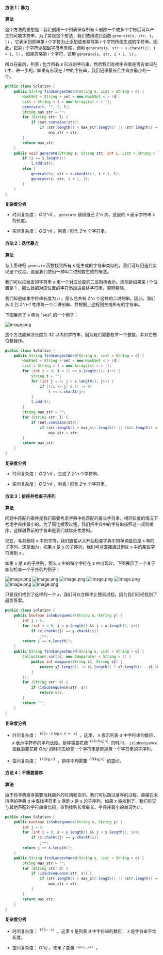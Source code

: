 #### 方法 1：暴力

**算法**

这个方法的思想是：我们创建一个列表保存所有 *s* 删除一个或多个字符后可以产生的可能字符串。为了实现这个想法，我们使用递归函数 `generate(s, str, i, l)` ，它表示到原串第 *i* 个字符为止添加或者移除第 *i* 个字符所能生成的字符串。因此，把第 *i* 个字符添加到字符串末尾，调用 `generate(s, str + s.charAt(i), i + 1, l)` 。如果忽略第 *i* 个字符，调用 `generate(s, str, i + 1, l)` 。

所以在最后，列表 *l* 包含所有 *s* 形成的字符串。然后我们查找字典看是否有单词在 *l* 中。进一步的，如果有出现在 *l* 中的字符串，我们记录最长且字典序最小的一个。

```Java []
public class Solution {
    public String findLongestWord(String s, List < String > d) {
        HashSet < String > set = new HashSet < > (d);
        List < String > l = new ArrayList < > ();
        generate(s, "", 0, l);
        String max_str = "";
        for (String str: l) {
            if (set.contains(str))
                if (str.length() > max_str.length() || (str.length() == max_str.length() && str.compareTo(max_str) < 0))
                    max_str = str;
        }
        return max_str;
    }
    public void generate(String s, String str, int i, List < String > l) {
        if (i == s.length())
            l.add(str);
        else {
            generate(s, str + s.charAt(i), i + 1, l);
            generate(s, str, i + 1, l);
        }
    }
}
```

**复杂度分析**

* 时间复杂度： *O(2^n)* 。 `generate` 调用自己 *2^n* 次。这里的 *n* 表示字符串 *s* 的长度。

* 空间复杂度： *O(2^n)* 。列表 *l* 包含 *2^n* 个字符串。

#### 方法 2：迭代暴力

**算法**

与上面递归 `generate` 函数找到所有 *s* 能生成的字符串类似的，我们可以用迭代实现这个过程。这里我们使用一种叫二进制数生成的概念。

我们可以把给定的字符串 *s* 用一个对应长度的二进制串表示。规则是如果第 *i* 个位置是 1 ，那么就把对应位置的字符添加进最终字符串，否则移除。

我们知道如果字符串长度为 *n* ，那么总共有 *2^n* 个这样的二进制串。因此，我们从 *0* 到 *2^n-1* 考虑每一个二进制串，并根据上述规则生成所有的字符串。

下图展示了 *s* 串为 "sea" 的一个例子：

![image.png](https://pic.leetcode-cn.com/a5213eb08da0aa3a2488e90da94da241febd4615cb336965aa8318314a6c6a13-image.png)



这个方法能解决长度为 32 以内的字符串，因为我们需要枚举一个整数，并对它做位移操作。

```Java []
public class Solution {
    public String findLongestWord(String s, List < String > d) {
        HashSet < String > set = new HashSet < > (d);
        List < String > l = new ArrayList < > ();
        for (int i = 0; i < (1 << s.length()); i++) {
            String t = "";
            for (int j = 0; j < s.length(); j++) {
                if (((i >> j) & 1) != 0)
                    t += s.charAt(j);
            }
            l.add(t);
        }
        String max_str = "";
        for (String str: l) {
            if (set.contains(str))
                if (str.length() > max_str.length() || (str.length() == max_str.length() && str.compareTo(max_str) < 0))
                    max_str = str;
        }
        return max_str;
    }
}
```

**复杂度分析**

* 时间复杂度： *O(2^n)* 。生成了 *2^n* 个字符串。

* 空间复杂度： *O(2^n)* 。列表 *l* 包含 *2^n* 个字符串。

#### 方法 3：排序并检查子序列

**算法**

问题中匹配的条件是我们需要考虑字典中能匹配的最长字符串，相同长度的情况下考虑字典序最小的。为了简化搜索过程，我们把字典中的字符串按照这一规则排序，这样越靠前的字符串是我们越优先考虑的。

现在，与其删除 *s* 中的字符，我们直接从头开始检查字典中的单词是否是 *s* 串的子序列。这是因为，如果 *x* 是 *s* 的子序列，我们可以直接通过删除 *s* 中的某些字符得到 *x* 。

如果 *x* 是 *s* 的子序列，那么 *x* 中的每个字符在 *s* 中出现过。下图展示了一个关于如何检查一个子序列的例子：

 ![image.png](https://pic.leetcode-cn.com/8eacf29fbae164820b5905b61343b3111add9eb07d54489b23afc770437ab2c9-image.png) ![image.png](https://pic.leetcode-cn.com/220ebc4d00b223df2b8413930f6895efde959a7ccd9952438ee91d6361eef32f-image.png) ![image.png](https://pic.leetcode-cn.com/2c3dee177f3b342ec88789d55ce9f9c67ec50d7387becbe7c24b09a8698ff53a-image.png) ![image.png](https://pic.leetcode-cn.com/3af726432e58d0370b5db508c6dce594729ba7b57671fa01288e24300ca4e072-image.png) ![image.png](https://pic.leetcode-cn.com/eab8c6f46921512440bffa446eb22eb863da08712377228b3098b79f56cfc8e1-image.png) ![image.png](https://pic.leetcode-cn.com/92984af646d23949f02b15b6d3c2c68e963f45aeeab1f80d651fe08febd185cc-image.png) ![image.png](https://pic.leetcode-cn.com/bf3300a0e7222c8ecd122c857267c4886aacbcca9b01629685acddd958613009-image.png) 

只要我们找到了这样的一个 *x*，我们可以立即停止搜索过程，因为我们已经找到了最优答案。

```Java []
public class Solution {
    public boolean isSubsequence(String x, String y) {
        int j = 0;
        for (int i = 0; i < y.length() && j < x.length(); i++)
            if (x.charAt(j) == y.charAt(i))
                j++;
        return j == x.length();
    }
    public String findLongestWord(String s, List < String > d) {
        Collections.sort(d, new Comparator < String > () {
            public int compare(String s1, String s2) {
                return s2.length() != s1.length() ? s2.length() - s1.length() : s1.compareTo(s2);
            }
        });
        for (String str: d) {
            if (isSubsequence(str, s))
                return str;
        }
        return "";
    }
}
```

**复杂度分析**

* 时间复杂度： ![O(n\cdotx\logn+n\cdotx) ](./p__O_n_cdot_x_log_n_+_n_cdot_x__.png)  。这里， *n* 表示列表 *d* 中字符串的数目，*x* 表示字符串的平均长度。排序需要花费 ![O(n\logn) ](./p__O_nlog_n__.png)  的时间， `isSubsequence` 函数需要花费 *O(x)* 的时间去检查一个字符串是否是另一个字符串的子序列。

* 空间复杂度： ![O(\logn) ](./p__O_log_n__.png)  。排序平均需要 ![O(\logn) ](./p__O_log_n__.png)  的空间。

#### 方法 4：不需要排序

**算法**

由于将字典排序需要消耗额外的时间和空间，我们可以跳过排序的过程，直接在未排序的字典 *d* 中查找字符串 *x* 满足 *x* 是 *s* 的子序列。如果 *x* 被找到了，我们将它与其他匹配的字符串做比较，直到找到长度最长、字典序最小的单词为止。

```Java []
public class Solution {
    public boolean isSubsequence(String x, String y) {
        int j = 0;
        for (int i = 0; i < y.length() && j < x.length(); i++)
            if (x.charAt(j) == y.charAt(i))
                j++;
        return j == x.length();
    }
    public String findLongestWord(String s, List < String > d) {
        String max_str = "";
        for (String str: d) {
            if (isSubsequence(str, s)) {
                if (str.length() > max_str.length() || (str.length() == max_str.length() && str.compareTo(max_str) < 0))
                    max_str = str;
            }
        }
        return max_str;
    }
}
```

**复杂度分析**

* 时间复杂度： ![O(n\cdotx) ](./p__O_n_cdot_x__.png)  。这里 *n* 是列表 *d* 中字符串的数目， *x* 是字符串平均长度。

* 空间复杂度： *O(x)* 。使用了变量 ![max\_str ](./p__max_str_.png)  。